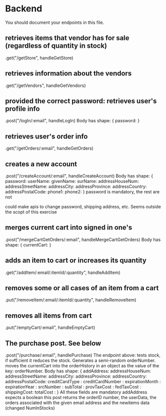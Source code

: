 # Backend

You should document your endpoints in this file.

## retrieves items that vendor has for sale (regardless of quantity in stock)
.get("/getStore", handleGetStore)

## retrieves information about the vendors
.get("/getVendors", handleGetVendors)


## provided the correct password: retrieves user's profile info
.post("/logIn/:email", handleLogIn)
Body has shape: {
password:
}

## retrieves user's order info
.get("/getOrders/:email", handleGetOrders)

## creates a new account
.post("/createAccount/:email", handleCreateAccount)
Body has shape: {
password:
userName:
givenName:
surName:
addressHouseNum:
addressStreetName:
addressCity:
addressProvince:
addressCountry:
addressPostalCode:
phone1:
phone2:
}
password is mandatory, the rest are not

could make apis to change password, shipping address, etc.  Seems outside the scopt of this exercise

## merges current cart into signed in one's
.post("/mergeCartGetOrders/:email", handleMergeCartGetOrders)
Body has shape: {
currentCart:
}

## adds an item to cart or increases its quantity
.get("/addItem/:email/:itemId/:quantity", handleAddItem)

## removes some or all cases of an item from a cart
.put("/removeItem/:email/:itemId/:quantity", handleRemoveItem)


## removes all items from cart
.put("/emptyCart/:email", handleEmptyCart)

## The purchase post.  See below
.post("/purchase/:email", handlePurchase)
The endpoint above: tests stock, if sufficient it reduces the stock.  Generates a semi-random orderNumber.
moves the currentCart into the orderHistory in an object as the value of the key: orderNumber.
Body has shape: {
addAddress:
addressHouseNum:
addressStreetName:
addressCity:
addressProvince:
addressCountry:
addressPostalCode:
creditCardType :
creditCardNumber :
expirationMonth :
expirationYear :
srcNumber :
subTotal :
provTaxCost :
fedTaxCost :
shippingCost:
totalCost :
}
All these fields are mandatory
addAddress expects a boolean
this post returns the orderID number, the userData, the orders associated with the given email address and the newitems data (changed NumInStocks)